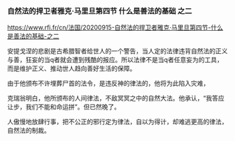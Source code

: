 ### 自然法的捍卫者雅克·马里旦第四节 什么是善法的基础 之二
https://www.rfi.fr/cn/法国/20200915-自然法的捍卫者雅克·马里旦第四节-什么是善法的基础-之二

安提戈涅的悲剧是古希腊智者给世人的一个警告，当人定的法律违背自然法的正义与善，狂妄的当q者就会遭到残酷的报应。所以法律不是当q者任意妄为的工具，而是维护正义、推动世人趋向善好生活的保障。

由于他颁布不许埋葬尸首的法令，是违反神的律法的，他将为此陷入灾难，

克瑞翁明白，他所颁布的人间律法，不敌冥冥之中的自然大法。他承认，“我答应让步，我们不能和命运拼”。但已然晚了。

人傲慢地放肆行事，把不公正的邪行定为律法，自以为得计，却难逃更高的律法，自然法的制裁。
